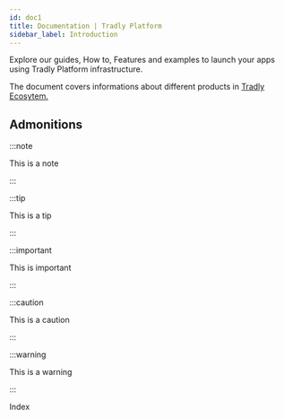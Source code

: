 ```yaml
---
id: doc1
title: Documentation | Tradly Platform
sidebar_label: Introduction
---
```



Explore our guides, How to, Features and examples to launch your apps using Tradly Platform infrastructure. 


The document covers informations about different products in [Tradly Ecosytem.](tradlyecosystem.md) 

## Admonitions

:::note

This is a note

:::

:::tip

This is a tip

:::

:::important

This is important

:::

:::caution

This is a caution

:::

:::warning

This is a warning

:::

Index 

